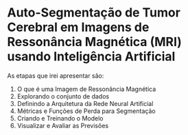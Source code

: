 # Auto-Segmentação de Tumor Cerebral em Imagens de Ressonância Magnética (MRI) usando Inteligência Artificial

As etapas que irei apresentar são:

1.	O que é uma Imagem de Ressonância Magnética
2.	Explorando o conjunto de dados
3.	Definindo a Arquitetura da Rede Neural Artificial
4.	Métricas e Funções de Perda para Segmentação
5.	Criando e Treinando o Modelo
6.	Visualizar e Avaliar as Previsões
